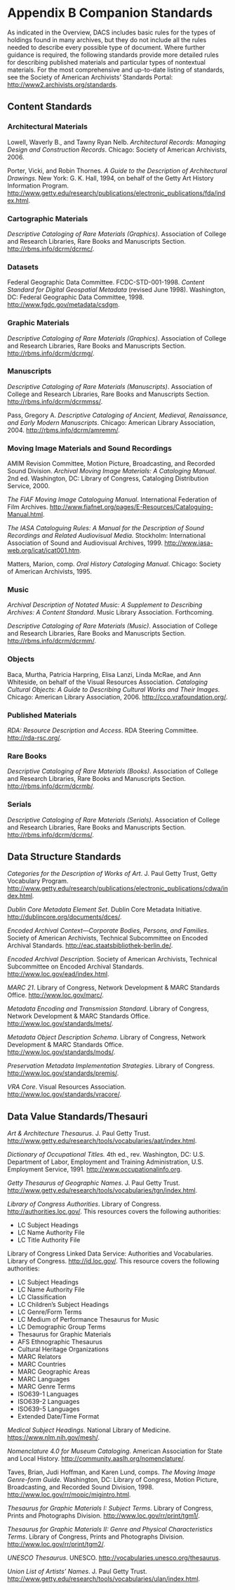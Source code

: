 # Appendix B Companion Standards

As indicated in the Overview, DACS includes basic rules for the types of holdings found in many archives, but they do not include all the rules needed to describe every possible type of document. Where further guidance is required, the following standards provide more detailed rules for describing published materials and particular types of nontextual materials. For the most comprehensive and up-to-date listing of standards, see the Society of American Archivists’ Standards Portal: http://www2.archivists.org/standards.

## Content Standards

### Architectural Materials

Lowell, Waverly B., and Tawny Ryan Nelb. _Architectural Records: Managing Design and Construction Records_. Chicago: Society of American Archivists, 2006.

Porter, Vicki, and Robin Thornes. _A Guide to the Description of Architectural Drawings._ New York: G. K. Hall, 1994, on behalf of the Getty Art History Information Program. http://www.getty.edu/research/publications/electronic_publications/fda/index.html.

### Cartographic Materials

_Descriptive Cataloging of Rare Materials (Graphics)_. Association of College and Research Libraries, Rare Books and Manuscripts Section. http://rbms.info/dcrm/dcrmc/.

### Datasets

Federal Geographic Data Committee. FCDC-STD-001-1998. _Content Standard for Digital Geospatial Metadata_ (revised June 1998). Washington, DC: Federal Geographic Data Committee, 1998. http://www.fgdc.gov/metadata/csdgm.

### Graphic Materials

_Descriptive Cataloging of Rare Materials (Graphics)_. Association of College and Research Libraries, Rare Books and Manuscripts Section. http://rbms.info/dcrm/dcrmg/.

### Manuscripts

_Descriptive Cataloging of Rare Materials (Manuscripts)_. Association of College and Research Libraries, Rare Books and Manuscripts Section. http://rbms.info/dcrm/dcrmmss/.

Pass, Gregory A. _Descriptive Cataloging of Ancient, Medieval, Renaissance, and Early Modern Manuscripts_. Chicago: American Library Association, 2004. http://rbms.info/dcrm/amremm/.

### Moving Image Materials and Sound Recordings

AMIM Revision Committee, Motion Picture, Broadcasting, and Recorded Sound Division. _Archival Moving Image Materials: A Cataloging Manual_. 2nd ed. Washington, DC: Library of Congress, Cataloging Distribution Service, 2000.

_The FIAF Moving Image Cataloguing Manual_. International Federation of Film Archives. http://www.fiafnet.org/pages/E-Resources/Cataloguing-Manual.html.

_The IASA Cataloguing Rules: A Manual for the Description of Sound Recordings and Related Audiovisual Media._ Stockholm: International Association of Sound and Audiovisual Archives, 1999. http://www.iasa-web.org/icat/icat001.htm.

Matters, Marion, comp. _Oral History Cataloging Manual_. Chicago: Society of American Archivists, 1995.

### Music

_Archival Description of Notated Music: A Supplement to Describing Archives: A Content Standard_. Music Library Association.  Forthcoming.

_Descriptive Cataloging of Rare Materials (Music)_. Association of College and Research Libraries, Rare Books and Manuscripts Section. http://rbms.info/dcrm/dcrmm/.

### Objects

Baca, Murtha, Patricia Harpring, Elisa Lanzi, Linda McRae, and Ann Whiteside, on behalf of the Visual Resources Association. _Cataloging Cultural Objects: A Guide to Describing Cultural Works and Their Images._ Chicago: American Library Association, 2006. http://cco.vrafoundation.org/.

### Published Materials                                             

_RDA: Resource Description and Access_. RDA Steering Committee. http://rda-rsc.org/.

### Rare Books

_Descriptive Cataloging of Rare Materials (Books)_. Association of College and Research Libraries, Rare Books and Manuscripts Section. http://rbms.info/dcrm/dcrmb/.

### Serials

_Descriptive Cataloging of Rare Materials (Serials)_. Association of College and Research Libraries, Rare Books and Manuscripts Section. http://rbms.info/dcrm/dcrms/.

## Data Structure Standards

_Categories for the Description of Works of Art_. J. Paul Getty Trust, Getty Vocabulary Program. http://www.getty.edu/research/publications/electronic_publications/cdwa/index.html.

_Dublin Core Metadata Element Set_. Dublin Core Metadata Initiative. http://dublincore.org/documents/dces/.

_Encoded Archival Context—Corporate Bodies, Persons, and Families_. Society of American Archivists, Technical Subcommittee on Encoded Archival Standards. http://eac.staatsbibliothek-berlin.de/.

_Encoded Archival Description_. Society of American Archivists, Technical Subcommittee on Encoded Archival Standards. http://www.loc.gov/ead/index.html.

_MARC 21_. Library of Congress, Network Development & MARC Standards Office. http://www.loc.gov/marc/.

_Metadata Encoding and Transmission Standard_. Library of Congress, Network Development & MARC Standards Office. http://www.loc.gov/standards/mets/.

_Metadata Object Description Schema_. Library of Congress, Network Development & MARC Standards Office. http://www.loc.gov/standards/mods/.

_Preservation Metadata Implementation Strategies_. Library of Congress. http://www.loc.gov/standards/premis/.

_VRA Core_. Visual Resources Association. http://www.loc.gov/standards/vracore/.
 
 ## Data Value Standards/Thesauri

_Art & Architecture Thesaurus_. J. Paul Getty Trust. http://www.getty.edu/research/tools/vocabularies/aat/index.html.

_Dictionary of Occupational Titles._ 4th ed., rev. Washington, DC: U.S. Department of Labor, Employment and Training Administration, U.S. Employment Service, 1991. http://www.occupationalinfo.org.

_Getty Thesaurus of Geographic Names_. J. Paul Getty Trust. http://www.getty.edu/research/tools/vocabularies/tgn/index.html.

_Library of Congress Authorities_. Library of Congress. http://authorities.loc.gov/. This resources covers the following authorities:

*   LC Subject Headings
*   LC Name Authority File
*   LC Title Authority File

Library of Congress Linked Data Service: Authorities and Vocabularies. Library of Congress. http://id.loc.gov/. This resource covers the following authorities:

*   LC Subject Headings
*   LC Name Authority File
*   LC Classification
*   LC Children’s Subject Headings
*   LC Genre/Form Terms
*   LC Medium of Performance Thesaurus for Music
*   LC Demographic Group Terms
*   Thesaurus for Graphic Materials
*   AFS Ethnographic Thesaurus
*   Cultural Heritage Organizations
*   MARC Relators
*   MARC Countries
*   MARC Geographic Areas
*   MARC Languages
*   MARC Genre Terms
*   ISO639-1 Languages
*   ISO639-2 Languages
*   ISO639-5 Languages
*   Extended Date/Time Format

_Medical Subject Headings_. National Library of Medicine. https://www.nlm.nih.gov/mesh/.

_Nomenclature 4.0 for Museum Cataloging_. American Association for State and Local History. http://community.aaslh.org/nomenclature/.

Taves, Brian, Judi Hoffman, and Karen Lund, comps. _The Moving Image Genre-form Guide._ Washington, DC: Library of Congress, Motion Picture, Broadcasting, and Recorded Sound Division, 1998. http://www.loc.gov/rr/mopic/migintro.html.

_Thesaurus for Graphic Materials I: Subject Terms_. Library of Congress, Prints and Photographs Division. http://www.loc.gov/rr/print/tgm1/.

_Thesaurus for Graphic Materials II: Genre and Physical Characteristics Terms_. Library of Congress, Prints and Photographs Division. http://www.loc.gov/rr/print/tgm2/.

_UNESCO Thesaurus_. UNESCO. http://vocabularies.unesco.org/thesaurus.

_Union List of Artists’ Names_. J. Paul Getty Trust. http://www.getty.edu/research/tools/vocabularies/ulan/index.html.
